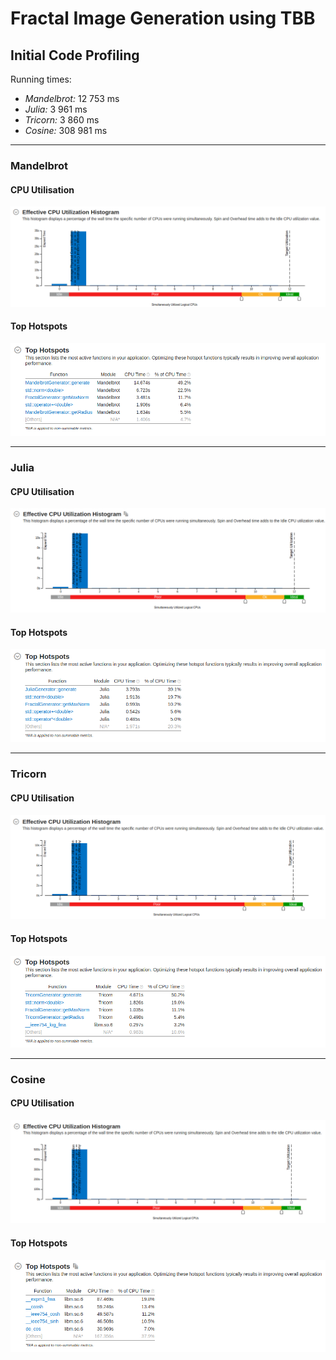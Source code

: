 # Fractal Image Generation using TBB

## Initial Code Profiling

Running times:

- _Mandelbrot:_ 12 753 ms
- _Julia:_ 3 961 ms
- _Tricorn:_ 3 860 ms
- _Cosine:_ 308 981 ms

---

### Mandelbrot

#### CPU Utilisation

![Mandelbrot CPU Utilisation](img/profile/profile-serial-mandelbrot-cpu.png)

#### Top Hotspots

![Mandelbrot Top Hotspots](img/profile/profile-serial-mandelbrot-top.png)

---

### Julia

#### CPU Utilisation

![Julia CPU Utilisation](img/profile/profile-serial-julia-cpu.png)

#### Top Hotspots

![Julia Top Hotspots](img/profile/profile-serial-julia-top.png)

---

### Tricorn

#### CPU Utilisation

![Tricorn CPU Utilisation](img/profile/profile-serial-tricorn-cpu.png)

#### Top Hotspots

![Tricorn Top Hotspots](img/profile/profile-serial-tricorn-top.png)

---

### Cosine

#### CPU Utilisation

![Cosine CPU Utilisation](img/profile/profile-serial-cosine-cpu.png)

#### Top Hotspots

![Cosine Top Hotspots](img/profile/profile-serial-cosine-top.png)
